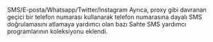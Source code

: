 SMS/E-posta/Whatsapp/Twitter/Instagram Ayrıca, proxy gibi davranan geçici bir telefon numarası kullanarak telefon numarasına dayalı SMS doğrulamasını atlamaya yardımcı olan bazı Sahte SMS yardımcı programlarının koleksiyonu eklendi.
